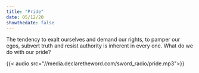 ```yaml
---
title: "Pride"
date: 05/12/20
showthedate: false
---
```


The tendency to exalt ourselves and demand our rights, to pamper our egos, subvert truth and resist authority is inherent in every one. What do we do with our pride?
<!--more-->
{{< audio src="//media.declaretheword.com/sword_radio/pride.mp3">}}
